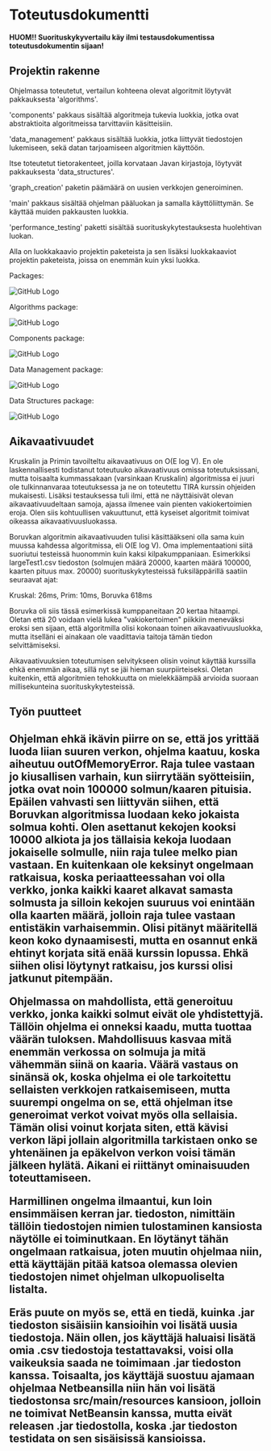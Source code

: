 <h1>Toteutusdokumentti</h1>

**HUOM!! Suorituskykyvertailu käy ilmi testausdokumentissa toteutusdokumentin sijaan!**

<h2>Projektin rakenne</h2>
<p/>
Ohjelmassa toteutetut, vertailun kohteena olevat algoritmit löytyvät pakkauksesta 'algorithms'. 
<p/>
'components' pakkaus sisältää algoritmeja tukevia luokkia, jotka ovat abstraktioita algoritmeissa tarvittaviin 
käsitteisiin.
<p/>
'data_management' pakkaus sisältää luokkia, jotka liittyvät tiedostojen lukemiseen, sekä datan tarjoamiseen
algoritmien käyttöön.
<p/>
Itse toteutetut tietorakenteet, joilla korvataan Javan kirjastoja, löytyvät pakkauksesta 
'data_structures'.
<p/>
'graph_creation' paketin päämäärä on uusien verkkojen generoiminen.
<p/>
'main' pakkaus sisältää ohjelman pääluokan ja samalla käyttöliittymän. Se käyttää muiden pakkausten luokkia.
<p/>
'performance_testing' paketti sisältää suorituskykytestauksesta huolehtivan luokan.
<p/>
<p/>
Alla on luokkakaavio projektin paketeista ja sen lisäksi luokkakaaviot projektin paketeista, joissa on enemmän kuin
yksi luokka.
<p/>
Packages:

![GitHub Logo](images/packagediagram.png)
<p/>
Algorithms package:

![GitHub Logo](images/algorithms.png)
<p/>
Components package:

![GitHub Logo](images/components.png)
<p/>
Data Management package:

![GitHub Logo](images/data_management.png)
<p/>
Data Structures package:

![GitHub Logo](images/data_structures.png)
<p/>
<p/>

<h2>Aikavaativuudet</h2>

Kruskalin ja Primin tavoilteltu aikavaativuus on O(E log V). En ole laskennallisesti todistanut toteutuuko 
aikavaativuus omissa toteutuksissani, mutta toisaalta kummassakaan (varsinkaan Kruskalin) algoritmissa ei juuri ole
tulkinnanvaraa toteutuksessa ja ne on toteutettu TIRA kurssin ohjeiden mukaisesti. Lisäksi testauksessa tuli ilmi,
että ne näyttäisivät olevan aikavaativuudeltaan samoja, ajassa ilmenee vain pienten vakiokertoimien eroja. Olen 
siis kohtuullisen vakuuttunut, että kyseiset algoritmit toimivat oikeassa aikavaativuusluokassa.
<p/>
Boruvkan algoritmin aikavaativuuden tulisi käsittääkseni olla sama kuin muussa kahdessa algoritmissa, eli
O(E log V). Oma implementaationi siitä suoriutui testeissä huonommin kuin kaksi kilpakumppaniaan. Esimerkiksi 
largeTest1.csv tiedoston (solmujen määrä 20000, kaarten määrä 100000, kaarten pituus max. 20000) 
suorituskykytesteissä fuksiläppärillä saatiin seuraavat ajat:
<p/>
Kruskal: 26ms, Prim: 10ms, Boruvka 618ms
<p/>
Boruvka oli siis tässä esimerkissä kumppaneitaan 20 kertaa hitaampi. Oletan että 20 voidaan vielä lukea 
"vakiokertoimen" piikkiin meneväksi eroksi sen sijaan, että algoritmilla olisi kokonaan toinen aikavaativuusluokka,
mutta itselläni ei ainakaan ole vaadittavia taitoja tämän tiedon selvittämiseksi.
<p/>
Aikavaativuuksien toteutumisen selvitykseen olisin voinut käyttää kurssilla ehkä enemmän aikaa, sillä nyt se jäi
hieman suurpiirteiseksi. Oletan kuitenkin, että algoritmien tehokkuutta on mielekkäämpää arvioida suoraan 
millisekunteina suorituskykytesteissä.

<p/>
<p/>

<h2>Työn puutteet<h2>
  
Ohjelman ehkä ikävin piirre on se, että jos yrittää luoda liian suuren verkon, ohjelma kaatuu, koska aiheutuu outOfMemoryError.
Raja tulee vastaan jo kiusallisen varhain, kun siirrytään syötteisiin, jotka ovat noin 100000 solmun/kaaren pituisia. Epäilen
vahvasti sen liittyvän siihen, että Boruvkan algoritmissa luodaan keko jokaista solmua kohti. Olen asettanut kekojen kooksi
10000 alkiota ja jos tällaisia kekoja luodaan jokaiselle solmulle, niin raja tulee melko pian vastaan. En kuitenkaan ole 
keksinyt ongelmaan ratkaisua, koska periaatteessahan voi olla verkko, jonka kaikki kaaret alkavat samasta solmusta ja silloin
kekojen suuruus voi enintään olla kaarten määrä, jolloin raja tulee vastaan entistäkin varhaisemmin. Olisi pitänyt määritellä
keon koko dynaamisesti, mutta en osannut enkä ehtinyt korjata sitä enää kurssin lopussa. Ehkä siihen olisi löytynyt ratkaisu,
jos kurssi olisi jatkunut pitempään.
<p/>
Ohjelmassa on mahdollista, että generoituu verkko, jonka kaikki solmut eivät ole yhdistettyjä. Tällöin ohjelma ei onneksi kaadu,
mutta tuottaa väärän tuloksen. Mahdollisuus kasvaa mitä enemmän verkossa on solmuja ja mitä vähemmän siinä on kaaria. Väärä
vastaus on sinänsä ok, koska ohjelma ei ole tarkoitettu sellaisten verkkojen ratkaisemiseen, mutta suurempi ongelma on se, että
ohjelman itse generoimat verkot voivat myös olla sellaisia. Tämän olisi voinut korjata siten, että kävisi verkon läpi jollain
algoritmilla tarkistaen onko se yhtenäinen ja epäkelvon verkon voisi tämän jälkeen hylätä. Aikani ei riittänyt ominaisuuden 
toteuttamiseen.
<p/>
Harmillinen ongelma ilmaantui, kun loin ensimmäisen kerran jar. tiedoston, nimittäin tällöin tiedostojen nimien tulostaminen
kansiosta näytölle ei toiminutkaan. En löytänyt tähän ongelmaan ratkaisua, joten muutin ohjelmaa niin, että käyttäjän pitää
katsoa olemassa olevien tiedostojen nimet ohjelman ulkopuoliselta listalta.
<p/>
Eräs puute on myös se, että en tiedä, kuinka .jar tiedoston sisäisiin kansioihin voi lisätä uusia tiedostoja. Näin ollen, jos
käyttäjä haluaisi lisätä omia .csv tiedostoja testattavaksi, voisi olla vaikeuksia saada ne toimimaan .jar tiedoston kanssa.
Toisaalta, jos käyttäjä suostuu ajamaan ohjelmaa Netbeansilla niin hän voi lisätä tiedostonsa src/main/resources kansioon,
jolloin ne toimivat NetBeansin kanssa, mutta eivät releasen .jar tiedostolla, koska .jar tiedoston testidata on sen sisäisissä
kansioissa.
